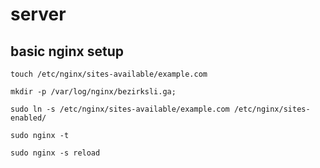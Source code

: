 # server

## basic nginx setup

```
touch /etc/nginx/sites-available/example.com

mkdir -p /var/log/nginx/bezirksli.ga;

sudo ln -s /etc/nginx/sites-available/example.com /etc/nginx/sites-enabled/

sudo nginx -t

sudo nginx -s reload
```
